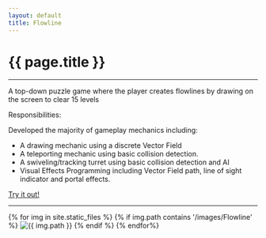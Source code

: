 ```yaml
---
layout: default
title: Flowline
---
```

# {{ page.title }}

---

A top-down puzzle game where the player creates flowlines by drawing on the screen to clear 15 levels

Responsibilities:

Developed the majority of gameplay mechanics including:
+ A drawing mechanic using a discrete Vector Field
+ A teleporting mechanic using basic collision detection.
+ A swiveling/tracking turret using basic collision detection and AI
+ Visual Effects Programming including Vector Field path, line of sight indicator and portal effects.

[Try it out!](http://games.digipen.edu/games/flowline)

---

<html>
    <div>
        {% for img in site.static_files %}
            {% if img.path contains '/images/Flowline' %}
                <img src="{{ img.path }}" alt="{{ img.path }}">
            {% endif %}
        {% endfor%}
    </div>
</html>
